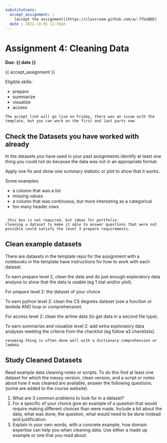 ```yaml
---
substitutions:
  accept_assignment: |
    [accept the assignment](https://classroom.github.com/a/-7TUoBDE)
  date : 2022-10-05 11:59pm
---
```

# Assignment 4: Cleaning Data

__Due: {{ date }}__

{{ accept_assignment }}

Eligible skills:
- prepare
- summarize
- visualize
- access

```{warning}
The accept link will go live on Friday, there was an issue with the template, but you can work on the first and last parts now
```

## Check the Datasets you have worked with already

In the datasets you have used in your past assignments identify at least one
thing you could not do because the data was not in an appropriate format.

Apply one fix and show one summary statistic or plot to show that it works.


Some examples:
- a column that was a list
- missing values
- a column that was continuous, but more interesting as a categorical
- too many header rows

```{amdonition} Think Ahead

_this box is not required, but ideas for portfolio_
cleaning a dataset to make it able to answer questions that were not possible could satisfy the level 3 prepare requirements.
```


## Clean example datasets

There are datasets in the template repo for the assignment with a notebooks in the template have instructions for how to work with each dataset.

To earn prepare level 2, clean the data and do just enough exploratory data analysis to show that the data is usable (eg 1 stat and/or plot).

For prepare level 2: the dataset of your choice

To earn python level 2: clean the CS degrees dataset (use a function or lambda AND loop or comprehension)

For access level 2: clean the airline data (to get data in a second file type).

To earn summarize and visualize level 2: add extra exploratory data analyses meeting the criteria from the checklist (eg follow a3 checklists).

```{hint}
renaming thing is often done well with a dictionary comprehension or lambda.
```

## Study Cleaned Datasets

Read example data cleaning notes or scripts. To do this find at least one dataset for which the messy version, clean version, and a script or notes about how it was cleaned are available, answer the following questions. (some are added to the course website)

1. What are 3 common problems to look for in a dataset?
1. For a specific of your choice give an example of a question that would require making different choices than were made. Include a bit about the data, what was done, the question, what would need to be done instead and justification.
1. Explain in your own words, with a concrete example, how domain expertise can help you when cleaning data. Use either a made up example or one that you read about.
